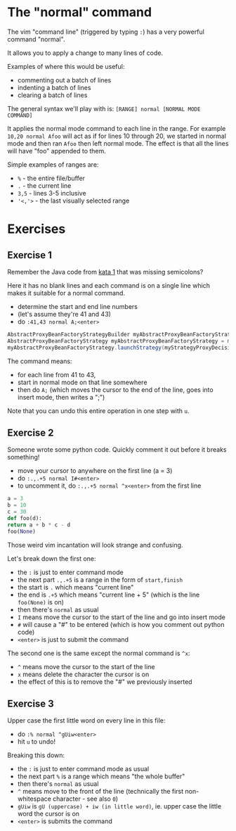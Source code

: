 # The "normal" command

The vim "command line" (triggered by typing `:`) has a very powerful command "normal".

It allows you to apply a change to many lines of code.

Examples of where this would be useful:

- commenting out a batch of lines
- indenting a batch of lines
- clearing a batch of lines

The general syntax we'll play with is: `[RANGE] normal [NORMAL MODE COMMAND]`

It applies the normal mode command to each line in the range.
For example `10,20 normal Afoo` will act as if for lines 10 through 20, we started in normal mode and then ran `Afoo` then left normal mode.
The effect is that all the lines will have "foo" appended to them.

Simple examples of ranges are:

- `%` - the entire file/buffer
- `.` - the current line
- `3,5` - lines 3-5 inclusive
- `'<,'>` - the last visually selected range

# Exercises

## Exercise 1

Remember the Java code from [kata 1](./001_dot_operator.md) that was missing semicolons?

Here it has no blank lines and each command is on a single line which makes it suitable for a normal command.

- determine the start and end line numbers
- (let's assume they're 41 and 43)
- do `:41,43 normal A;<enter>`

```java
AbstractProxyBeanFactoryStrategyBuilder myAbstractProxyBeanFactoryStrategyBuilder = new ConcreteAbstractProxyBeanFactoryStrategyBuilder()
AbstractProxyBeanFactoryStrategy myAbstractProxyBeanFactoryStrategy = myAbstractProxyBeanFactoryStrategyBuilder.build()
myAbstractProxyBeanFactoryStrategy.launchStrategy(myStrategyProxyDecisionProviderServiceUtilsWrapper)
```

The command means:

- for each line from 41 to 43,
- start in normal mode on that line somewhere
- then do `A;` (which moves the cursor to the end of the line, goes into insert mode, then writes a ";") 

Note that you can undo this entire operation in one step with `u`.

## Exercise 2

Someone wrote some python code. Quickly comment it out before it breaks something!

- move your cursor to anywhere on the first line (a = 3)
- do `:.,.+5 normal I#<enter>`
- to uncomment it, do `:.,.+5 normal ^x<enter>` from the first line

```python
a = 3
b = 10
c = 30
def foo(d):
return a + b * c - d
foo(None)
```

Those weird vim incantation will look strange and confusing.

Let's break down the first one:

- the `:` is just to enter command mode
- the next part `.,.+5` is a range in the form of `start,finish`
- the start is `.` which means "current line"
- the end is `.+5` which means "current line + 5" (which is the line `foo(None)` is on)
- then there's `normal` as usual
- `I` means move the cursor to the start of the line and go into insert mode
- `#` will cause a "#" to be entered (which is how you comment out python code) 
- `<enter>` is just to submit the command

The second one is the same except the normal command is `^x`:

- `^` means move the cursor to the start of the line
- `x` means delete the character the cursor is on
- the effect of this is to remove the "#" we previously inserted 

## Exercise 3

Upper case the first little word on every line in this file:

- do `:% normal ^gUiw<enter>`
- hit `u` to undo!

Breaking this down:

- the `:` is just to enter command mode as usual
- the next part `%` is a range which means "the whole buffer"
- then there's `normal` as usual
- `^` means move to the front of the line (technically the first non-whitespace character - see also `0`)
- `gUiw` is `gU (uppercase) + iw (in little word)`, ie. upper case the little word the cursor is on
- `<enter>` is submits the command
